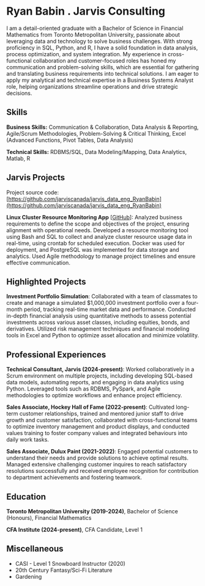# Ryan Babin . Jarvis Consulting

I am a detail-oriented graduate with a Bachelor of Science in Financial Mathematics from Toronto Metropolitan University, passionate about leveraging data and technology to solve business challenges. With strong proficiency in SQL, Python, and R, I have a solid foundation in data analysis, process optimization, and system integration. My experience in cross-functional collaboration and customer-focused roles has honed my communication and problem-solving skills, which are essential for gathering and translating business requirements into technical solutions. I am eager to apply my analytical and technical expertise in a Business Systems Analyst role, helping organizations streamline operations and drive strategic decisions.

## Skills

**Business Skills:** Communication & Collaboration, Data Analysis & Reporting, Agile/Scrum Methodologies, Problem-Solving & Critical Thinking, Excel (Advanced Functions, Pivot Tables, Data Analysis)

**Technical Skills:** RDBMS/SQL, Data Modeling/Mapping, Data Analytics, Matlab, R

## Jarvis Projects

Project source code: [https://github.com/jarviscanada/jarvis_data_eng_RyanBabin](https://github.com/jarviscanada/jarvis_data_eng_RyanBabin)


**Linux Cluster Resource Monitoring App** [[GitHub](https://github.com/jarviscanada/jarvis_data_eng_RyanBabin/tree/masterhttps://github.com/jarviscanada/jarvis_data_eng_RyanBabin/tree/main/linux_sql)]: Analyzed business requirements to define the scope and objectives of the project, ensuring alignment with operational needs. Developed a resource monitoring tool using Bash and SQL to collect and analyze cluster resource usage data in real-time, using crontab for scheduled execution. Docker was used for deployment, and PostgreSQL was implemented for data storage and analytics. Used Agile methodology to manage project timelines and ensure effective communication.


## Highlighted Projects
**Investment Portfolio Simulation**: Collaborated with a team of classmates to create and manage a simulated $1,000,000 investment portfolio over a four-month period, tracking real-time market data and performance. Conducted in-depth financial analysis using quantitative methods to assess potential investments across various asset classes, including equities, bonds, and derivatives. Utilized risk management techniques and financial modeling tools in Excel and Python to optimize asset allocation and minimize volatility.


## Professional Experiences

**Technical Consultant, Jarvis (2024-present)**: Worked collaboratively in a Scrum environment on multiple projects, including developing SQL-based data models, automating reports, and engaging in data analytics using Python. Leveraged tools such as RDBMS, PySpark, and Agile methodologies to optimize workflows and enhance project efficiency.

**Sales Associate, Hockey Hall of Fame (2022-present)**: Cultivated long-term customer relationships, trained and mentored junior staff to drive growth and customer satisfaction, collaborated with cross-functional teams to optimize inventory management and product displays, and conducted values training to foster company values and integrated behaviours into daily work tasks.

**Sales Associate, Dulux Paint (2021-2022)**: Engaged potential customers to understand their needs and provide solutions to achieve optimal results. Managed extensive challenging customer inquires to reach satisfactory resolutions successfully and received employee recognition for contribution to department achievements and fostering teamwork.


## Education
**Toronto Metropolitan University (2019-2024)**, Bachelor of Science (Honours), Financial Mathematics

**CFA Institute (2024-present)**, CFA Candidate, Level 1


## Miscellaneous
- CASI - Level 1 Snowboard Instructor (2020)
- 20th Century Fantasy/Sci-Fi Literature
- Gardening